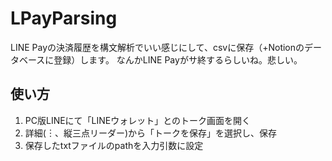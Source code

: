 # LPayParsing
LINE Payの決済履歴を構文解析でいい感じにして、csvに保存（+Notionのデータベースに登録）します。
なんかLINE Payがサ終するらしいね。悲しい。

## 使い方
1. PC版LINEにて「LINEウォレット」とのトーク画面を開く
2. 詳細(︙、縦三点リーダー)から「トークを保存」を選択し、保存
3. 保存したtxtファイルのpathを入力引数に設定
